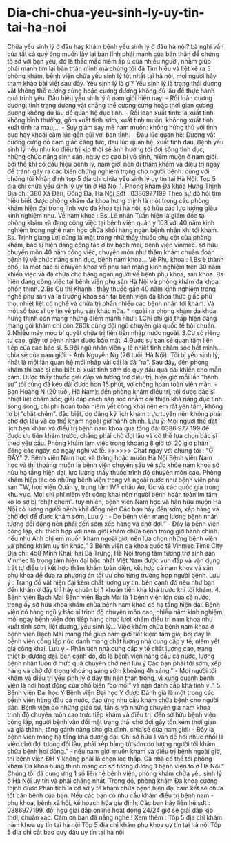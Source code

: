 # Dia-chi-chua-yeu-sinh-ly-uy-tin-tai-ha-noi
Chữa yếu sinh lý ở đâu hay khám bệnh yếu sinh lý ở đâu hà nội? Là nghi vấn của tất cả quý ông muốn lấy lại bản lĩnh phái mạnh của bản thân để chứng tỏ sở với bạn yêu, đó là thắc mắc niềm ấp ủ của nhiều người, nhằm giúp phái mạnh tìm lại bản thân mình mà chúng tôi đã Tìm hiểu và liệt kê ra 5 phòng khám, bệnh viện chữa yếu sinh lý tốt nhất tại hà nội, mọi người hãy tham khảo bài viết sau đây.  Yếu sinh lý là gì? Yếu sinh lý là trạng thái dương vật không thể cương cứng hoặc cương dương không đủ lâu để thực hành quá trình yêu.  Dấu hiệu yếu sinh lý ở nam giới hiện nay:  - Rối loàn cương dương: tình trạng dương vật chẳng thể cương cứng hoặc thời gian cương dương không đủ lâu để quan hệ dục tình.  - Rối loạn xuất tinh: là xuất tinh không bình thường, gồm xuất tinh sớm, xuất tinh muộn, khônng xuất tinh, xuất tinh ra máu,…  - Suy giảm say mê ham muốn: không hứng thú với tình dục hay khoái cảm lúc gần gũi với bạn tình.  - Đau lúc quan hệ: Dương vật cương cứng có cảm giác căng tức, đau lúc quan hệ, xuất tinh đau.  Bệnh yếu sinh lý nếu như ko điều trị kịp thời sẽ ảnh hưởng tới đời sống tình dục, những chức năng sinh sản, nguy cơ cao bị vô sinh, hiếm muộn ở nam giới. bởi thế khi có dấu hiệu bệnh lý, nam giới nên đi thăm khám và điều trị ngay để tránh gây ra các biến chứng nghiêm trọng cho người bệnh. cùng với chúng tôi Nhận định top 5 địa chỉ chữa yếu sinh lý uy tín tại Hà Nội.  Top 5 địa chỉ chữa yếu sinh lý uy tín ở Hà Nội  1. Phòng khám Đa khoa Hưng Thịnh Địa chỉ: 380 Xã Đàn, Đống Đa, Hà Nội  Sđt : 0386977199  Theo sự dò hỏi tìm hiểu biết được phòng khám đa khoa hưng thịnh là một trong các phòng khám hiện đại trong lĩnh vực đa khoa tại hà nội, sở hữu các lực lượng giàu kinh nghiệm như.  Về nam khoa : Bs. Lê nhân Tuấn hiện là giám đốc tại phòng khám và đang công việc tại bệnh viện quân y 103 với 40 năm kinh nghiệm trong nghề nam học chữa khỏi hàng ngàn bệnh nhân khi tới khám.  Bs. Trịnh giang Lợi cũng là một trong nhữ thầy thuốc chụ cột của phòng khám, bác sĩ hiện đang công tác ở bv bạch mai, bệnh viện vinmec. sở hữu chuyên môn 40 năm công việc, chuyên môn như thăm khám chuẩn đoán bệnh lý về chức năng sinh dục, bệnh nam khoa...  Về Phụ khoa : 1.Bs è thành phố : là một bác sĩ chuyên khoa về phụ sản mang kinh nghiệm trên 30 năm khiến việc và đã chữa cho hàng ngàn người về bệnh phụ khoa, sản khoa. Bs hiện đang công việc tại bệnh viện phụ sản Hà Nội và phòng khám đa khoa phồn thịnh.  2.Bs Cù thị Khanh : thầy thuốc gần 40 năm kinh nghiệm trong nghề phụ sản và là trưởng khoa sản tại bệnh viện đa khoa thức giấc phú thọ, nhiệt liệt có nghề và chữa trị phần nhiều các bệnh nhân tới khám. Và một số bác sĩ uy tín về phụ sản khác nữa.  * ngoài ra phòng khám da khoa hưng thịnh còn mang những điểm mạnh như :  1.Chi phí giá thấp hiện đang mang gói khám chỉ còn 280k cùng đội ngũ chuyên gia quốc tế hội chuẩn.  2.Nhiều máy móc bí quyết chữa trị tiên tiến nhập nước ngoài.  3.Cơ sở riêng tư cao, giấy tờ bệnh nhân được bảo mật.  4.Được sự san sẻ quan tâm liên tiếp của các bác sĩ.  5.Đội ngũ nhân viên y tế nhiệt tình chăm sóc hết mình...  chia sẻ của nam giới:  - Anh Nguyễn Ng (26 tuổi, Hà Nội): Tôi bị yếu sinh lý, nhất là mỗi lần quan hệ mới nhấp vài cái là đã “ra”. Sau đấy, đến phòng khám thì bác sĩ cho biết bị xuất tinh sớm do quy đầu quá dài khiến cho mẫn cảm. Được thầy thuốc giải đáp và tương trợ điều trị, hiện giờ mỗi lần “hành sự” tôi cũng đã kéo dài được hơn 15 phút, vợ chồng hoàn toàn viên mãn.  - Bạn Hoàng N (20 tuổi, Hà Nam): đến phòng khám điều trị, tôi được bác sĩ nhiệt liệt chăm sóc, giải đáp cách săn sóc nhằm cải thiện khả năng dục tình. song song, chi phí hoàn toàn niêm yết công khai nên em rất yên tâm, không lo bị “chặt chém”. đặc biệt, do đăng ký lịch khám trực tuyến nên không phải chờ đợi lâu và có thể khám ngoài giờ hành chính.  Lưu ý: Mọi người thể đặt lịch hẹn khám và điều trị bệnh nam khoa qua tổng đài 0386 977 199 để được ưu tiên khám trước, chẳng phải chờ đợi lâu và có thể lựa chọn bác sĩ theo yêu cầu. Phòng khám làm việc trong khoảng 8 giờ tới 20 giờ phần đông các ngày, cả ngày nghỉ và lễ.  >>>>>> Chát ngay với chúng tôi : "Ở ĐÂY"  2. Bệnh viện Nam học và thảng hoặc muộn Hà Nội  Bệnh viện Nam học và thi thoảng muộn là bệnh viện chuyên sâu về sức khỏe nam khoa sở hữu hạ tầng hiện đại, lực lượng thầy thuốc trình độ chuyên môn cao. Phòng khám hiệp tác có những bệnh viện trong và ngoài nước như bệnh viện phụ sản TW, học viện Quân y, trung tâm IVF châu Âu, Úc và các quốc gia trong khu vực.  Mọi chi phí niêm yết công khai nên người bệnh hoàn toàn im tâm ko lo sợ bị “chặt chém”. tuy nhiên, bệnh viện Nam học và hãn hữu muộn Hà Nội có lượng người bệnh khá đông nên Các bạn hãy đến sớm, xếp hàng và chờ đợi để được khám sớm.  Lưu ý : - Do bệnh viện mang lượng bệnh nhân tương đối đông nên phải đến sớm xếp hàng và chờ đợi.” - Đây là bệnh viện công lập, chỉ thích hợp với nam giới khám chữa bệnh trong giờ hành chính. nếu như Anh chị em muốn khám ngoài giờ, nên lựa chọn những bệnh viện và phòng khám uy tín khác.”  3 Bệnh viện đa khoa quốc tế Vinmec Tims City Địa chỉ: 458 Minh Khai, hai Bà Trưng, Hà Nội  trọng tâm tương trợ sinh sản Vinmec là trọng tâm hiện đại bậc nhất Việt Nam được vun đắp và vận dụng trật tự điều trị kết hợp thăm khám toàn diện, kết hợp cả nam khoa và sản phụ khoa để đưa ra phương án tối ưu cho từng trường hợp người bệnh. Lưu ý : Trang đồ vật hiện đại kèm chất lượng uy tín. bên cạnh đó nếu như bạn đến khám ở đây thì hãy chuẩn bị 1 khoản tiền kha khá trước khi tới khám.  4. Bệnh viện Bạch Mai  Bệnh viện Bạch Mai là 1 bệnh viện lớn của cả nước, trong ấy sở hữu khoa khám chữa bệnh nam khoa có hạ tầng hiện đại. Bệnh viện có hàng ngũ y bác sĩ trình độ chuyên môn cao, nhiều năm kinh nghiệm, mỗi ngày bệnh viện đón tiếp hàng chục lượt khám điều trị nam khoa như xuất tinh sớm, liệt dương, yếu sinh lý…  Việc khám chữa bệnh nam khoa ở bệnh viện Bạch Mai mang thể giúp nam giới tiết kiệm tầm giá, bởi đây là bệnh viện công lập nức danh mang chất lượng nhà cung cấp y tế, niêm yết giá công khai.  Lưu ý  - Phân tích nhà cung cấp y tế chất lượng cao, trang thiết bị đương đại. bên cạnh đó, do là bệnh viện hàng đầu cả nước, lượng bệnh nhân luôn ở mức quá chuyên chở nên lưu ý Các bạn phải tới sớm, xếp hàng và chờ đợi trong khoảng sáng sớm khoảng 4h sáng.”  - Mọi người tới khám và điều trị yếu sinh lý ở đây thì nên thận trọng, vì xung quanh bệnh viện là nơi hoạt động của phổ biến “cò mồi” và nạn đánh cắp khá tinh vi.”  5. Bệnh viện Đại học Y  Bệnh viện Đại học Y được Đánh giá là một trong các bệnh viện hàng đầu cả nước, đáp ứng nhu cầu khám chữa bệnh cho người dân. Bệnh viện do những giáo sư, tấn sĩ và những chuyên gia nam khoa trình độ chuyên môn cao trực tiếp khám và điều trị.  đến sở hữu bệnh viện công lập, người bệnh vẫn đối mặt trạng thái chờ đợi gây tốn kém thời gian và giá thành, tăng gánh nặng cho gia đình.  chia sẻ của nam giới:  - Đây là bệnh viện mang hạ tầng khá đương đại. Chỉ sở hữu 1 vấn đề hơi nhức nhối là việc chờ đợi tương đối lâu, phải xếp hàng từ sớm do lượng người tới khám chữa bệnh hơi đông.”  - nếu nam giới muốn khám và điều trị bệnh ngoài giờ, thì bệnh viện ĐH Y không phải là chọn lọc thấp. Cả nhà có thể tới phòng khám Đa khoa hưng thịnh mang cơ sở tương đương 1 bệnh viện to ở Hà Nội.”  Chúng tôi đã cung ứng 1 số liên hệ bệnh viện, phòng khám chữa yếu sinh lý ở Hà Nội uy tín và phải chăng nhất. Trong đó, phòng khám Đa khoa cường thịnh được Phân tích là cơ sở y tế khám chữa bệnh hiện đại cam kết sẽ chưa tốt căn bệnh của bạn.  Nếu các bạn có nhu cầu khám điều trị bệnh nam - phụ khoa, bệnh xã hội, kế hoạch hóa gia đình, Các bạn hãy liên hệ sđt : 0386977199, đội ngũ giải đáp online hoạt động 24/24 giờ sẽ giải đáp kịp thời, chuẩn xác. Cảm ơn bạn đã nắng nghe.! Xem thêm : Tốp 5 địa chỉ khám nam khoa uy tín tại hà nội  Tốp 5 địa chỉ khám phụ khoa uy tín tại hà nội  Tốp 5 địa chỉ cắt bao quy đầu uy tín tại hà nội
